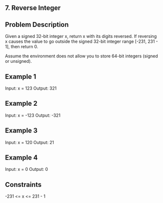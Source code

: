 ## 7. Reverse Integer
## Problem Description

Given a signed 32-bit integer x, return x with its digits reversed. If reversing x causes the value to go outside the signed 32-bit integer range [-231, 231 - 1], then return 0.

Assume the environment does not allow you to store 64-bit integers (signed or unsigned).

## Example 1

Input: x = 123
Output: 321

## Example 2

Input: x = -123
Output: -321

## Example 3

Input: x = 120
Output: 21

## Example 4

Input: x = 0
Output: 0

## Constraints

-231 <= x <= 231 - 1